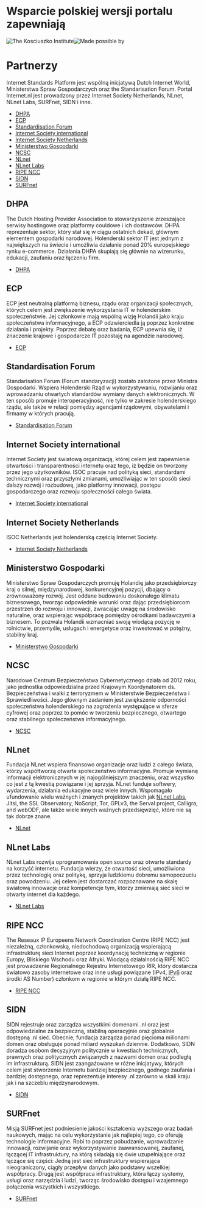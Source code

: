 
# Wsparcie polskiej wersji portalu zapewniają

![The Kosciuszko Institute](/static/logo-ikang-icann.png)![Made possible by](/static/logo-icann.png)

# Partnerzy

Internet Standards Platform jest wspólną inicjatywą Dutch Internet World,
Ministerstwa Spraw Gospodarczych oraz the Standarisation Forum. 
Portal Internet.nl jest prowadzony przez Internet Society Netherlands, 
NLnet, NLnet Labs, SURFnet, SIDN i inne. 

- [DHPA](#dhpa)
- [ECP](#ecp)
- [Standardisation Forum](#standardisation-forum)
- [Internet Society international](#internet-society-international)
- [Internet Society Netherlands](#internet-society-netherlands)
- [Ministerstwo Gospodarki](#ministry-of-economic-affairs)
- [NCSC](#ncsc)
- [NLnet](#nlnet)
- [NLnet Labs](#nlnetlabs)
- [RIPE NCC](#ripe)
- [SIDN](#sidn)
- [SURFnet](#surfnet)

## DHPA

The Dutch Hosting Provider Association to stowarzyszenie zrzeszające serwisy hostingowe
oraz platformy couldowe i ich dostawców. DHPA reprezentuje sektor, który stał się w ciągu ostatnich dekad, 
głównym elementem gospodarki narodowej. Holenderski sektor IT jest jednym z największych na świecie
i umożliwia działanie ponad 20% europejskiego rynku e-commerce. Działania DHPA skupiają się głównie na wizerunku,
edukacji, zaufaniu oraz łączeniu firm. 

- [DHPA](https://www.dhpa.nl/)

## ECP

ECP jest neutralną platformą biznesu, rządu oraz organizacji społecznych, których celem jest zwiększenie wykorzystania IT 
w holenderskim społeczeństwie. Jej członkowie mają wspólną wizję Holandii jako kraju społeczeństwa informacyjnego, 
a ECP odzwierciedla ją poprzez konkretne działania i projekty. Poprzez debatę oraz badania, ECP upewnia się,
iż znaczenie krajowe i gospodarcze  IT  pozostaję na agendzie narodowej. 

- [ECP](https://ecp.nl/)

## Standardisation Forum

Standarisation Forum (Forum standaryzacji) zostało założone przez Ministra Gospodarki. 
Wspiera Holenderski Rząd w wykorzystywaniu, rozwijaniu oraz wprowadzaniu otwartych standardów wymiany danych elektronicznych.
W ten sposób promuje interoperacyjność, nie tylko w zakresie holenderskiego rządu, ale także w relacji pomiędzy agencjami rządowymi,
obywatelami i firmamy w których pracują. 

- [Standardisation Forum](https://www.forumstandaardisatie.nl/english/)

## Internet Society international

Internet Society jest światową organizacją, której celem jest zapewnienie otwartości i transparentności internetu oraz tego, 
iż będzie on tworzony przez jego użytkowników. ISOC pracuje nad polityką sieci, standardami technicznymi oraz przyszłymi zmianami,
umożliwiając w ten sposób sieci dalszy rozwój i rozbudowę, jako platformy innowacji, postępu gospodarczego oraz rozwoju społeczności całego świata.

- [Internet Society international](http://www.internetsociety.org/)

## Internet Society Netherlands

ISOC Netherlands jest holenderską częścią Internet Society.

- [Internet Society Netherlands](http://isoc.nl/)

## Ministerstwo Gospodarki

Ministerstwo Spraw Gospodarczych promuję Holandię jako przedsiębiorczy kraj o silnej,
międzynarodowej, konkurencyjnej pozycji, dbający o zrównoważony rozwój.
Jest oddane budowaniu doskonałego klimatu biznesowego, tworząc odpowiednie warunki oraz
dając przedsiębiorcom przestrzeń do rozwoju i innowacji, zwracając uwagę na środowisko naturalne,
oraz wspierając współpracę pomiędzy ośrodkami badawczymi a biznesem. To pozwala Holandii wzmacniać swoją wiodącą pozycję
w rolnictwie, przemyśle, usługach i energetyce oraz inwestować w potężny, stabilny kraj. 

- [Ministerstwo Gospodarki](http://www.government.nl/ministries/ez)

## NCSC

Narodowe Centrum Bezpieczeństwa Cybernetycznego działa od 2012 roku, jako jednostka odpowiedzialna przed
Krajowym Koordynatorem ds. Bezpieczeństwa i walki z terroryzmem w Ministerstwie Bezpieczeństwa i Sprawiedliwości. 
Jego głównym zadaniem jest zwiększenie odporności społeczeństwa holenderskiego na zagrożenia występujące 
w sferze cyfrowej oraz poprzez to pomóc w tworzeniu bezpiecznego, otwartego oraz stabilnego społeczeństwa informacyjnego.

- [NCSC](https://www.ncsc.nl/english)

## NLnet

Fundacja NLnet wspiera finansowo organizacje oraz ludzi z całego świata, którzy współtworzą otwarte społeczeństwo informacyjne. 
Promuje wymianę informacji elektronicznych w jej najogólniejszym znaczeniu, 
oraz wszystko co jest z tą kwestią powiązane i jej sprzyja. NLnet funduje softwery, 
wydarzenia, działania edukacyjne oraz wiele innych. Wspomagało ufundowanie wielu ważnych 
i znanych projektów takich jak  [NLnet Labs](/partners/#NLnetLabs),  Jitsi, the SSL Observatory, 
NoScript, Tor, GPLv3, the Serval project, Calligra, and webODF, ale także wiele innych ważnych przedsięwzięć,
które nie są tak dobrze znane. 

- [NLnet](https://nlnet.nl/)

## NLnet Labs

NLnet Labs rozwija oprogramowania open source oraz otwarte standardy na korzyść internetu. 
Fundacja wierzy, że otwartość sieci, umożliwiona przez technologię oraz politykę, sprzyja ludzkiemu dobremu samopoczuciu 
oraz powodzeniu. Jej celem jest dostarczać rozpoznawane na skalę światową innowacje oraz kompetencje tym, 
którzy zmieniają sieć sieci w otwarty internet dla każdego.

- [NLnet Labs](http://www.nlnetlabs.nl/)

## RIPE NCC

The Reseaux IP Europeens Network Coordination Centre (RIPE NCC) jest niezależną, członkowską,
niedochodową organizacją wspierającą infrastrukturę sieci Internet poprzez koordynację techniczną w regionie Europy, 
Bliskiego Wschodu oraz Afryki. Wiodącą działalnością RIPE NCC jest prowadzenie Regionalnego Rejestru Internetowego RIR, 
który dostarcza światowo zasoby internetowe oraz inne usługi powiązane (IPv4, [IPv6](/faqs/ipv6/) oraz środki AS Number)
członkom w regionie w którym działą RIPE NCC.

- [RIPE NCC](https://www.ripe.net/)

## SIDN

SIDN rejestruje oraz zarządza wszystkimi domenami .nl oraz jest odpowiedzialne za bezpieczną, 
stabilną operacyjnie oraz globalnie dostępną .nl sieć. Obecnie, fundacja zarządza ponad pięcioma milionami domen 
oraz obsługuje ponad miliard wyszukań dziennie. Dodatkowo, SIDN doradza osobom decyzyjnym politycznie w kwestiach technicznych, 
prawnych oraz politycznych związanych z nazwami domen oraz podległą im infrastrukturą. 
SIDN jest zaangażowane w różne inicjatywy, których celem jest stworzenie Internetu bardziej bezpiecznego, 
godnego zaufania i bardziej dostępnego, oraz reprezentuje interesy .nl zarówno w skali kraju jak i na szczeblu międzynarodowym. 

- [SIDN](https://www.sidn.nl/)

## SURFnet

Misją SURFnet jest podniesienie jakości kształcenia wyższego  oraz badań naukowych, 
mając na celu wykorzystanie jak najlepiej tego, co oferują technologie informacyjne. 
Robi to poprzez pobudzanie, wprowadzanie innowacji, rozwijanie oraz wykorzystywanie zaawansowanej,
zaufanej, łączącej IT infrastruktury, na którą składają się dwie uzupełniające oraz łączące się części:
Jedną jest sieć infrastruktury wspierająca nieograniczony, ciągły przepływ danych jako podstawy wszelkiej współpracy. 
Drugą jest współpraca infrastruktury, która łączy systemy, usługi oraz narzędzia i ludzi, tworząc środowisko dostępu 
i wzajemnego połączenia wszystkich i wszystkiego. 

- [SURFnet](https://www.surf.nl/en/about-surf/subsidiaries/surfnet)
